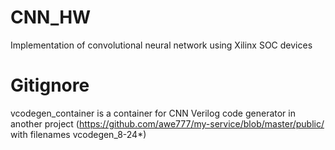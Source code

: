 # CNN_HW
Implementation of convolutional neural network using Xilinx SOC devices

# Gitignore
vcodegen_container is a container for CNN Verilog code generator in another project (https://github.com/awe777/my-service/blob/master/public/ with filenames vcodegen_8-24*)